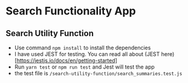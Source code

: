 # Search Functionality App

## Search Utility Function
- Use command `npm install` to install the dependencies 
- I have used JEST for testing. You can read all about (JEST here)[https://jestjs.io/docs/en/getting-started]
- Run `yarn test` or `npm run test` and Jest will test the app
- the test file is `/search-utility-function/search_summaries.test.js`

